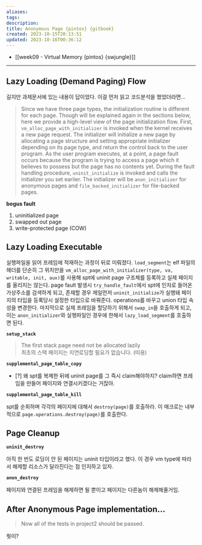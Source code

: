 ```yaml
---
aliases: 
tags: 
description:
title: Anonymous Page {pintos} {gitbook}
created: 2023-10-15T20:13:51
updated: 2023-10-16T00:36:12
---
```

- [[week09 - Virtual Memory {pintos} {swjungle}]]
---

## Lazy Loading (Demand Paging) Flow

길지만 과제문서에 있는 내용이 답이었다. 이걸 먼저 읽고 코드분석을 했었더라면...

> Since we have three page types, the initialization routine is different for each page. Though will be explained again in the sections below, here we provide a high-level view of the page initialization flow. First, `vm_alloc_page_with_initializer` is invoked when the kernel receives a new page request. The initializer will initialize a new page by allocating a page structure and setting appropriate initializer depending on its page type, and return the control back to the user program. As the user program executes, at a point, a page fault occurs because the program is trying to access a page which it believes to possess but the page has no contents yet. During the fault handling procedure, `uninit_initialize` is invoked and calls the initializer you set earlier. The initializer will be `anon_initializer` for anonymous pages and `file_backed_initializer` for file-backed pages.

**bogus fault**

1. uninitialized page
2. swapped out page
3. write-protected page (COW)

## Lazy Loading Executable

실행파일을 읽어 프레임에 적재하는 과정이 뒤로 미뤄졌다. `load_segment`는 elf 파일의 헤더를 단순히 그 위치만을 `vm_alloc_page_with_initializer(type, va, writable, init, aux)`를 사용해 spt에 uninit page 구조체를 등록하고 실제 페이지를 올리지는 않는다. page fault 발생시 `try_handle_fault`에서 spt에 인자로 들어온 가상주소를 검색하게 되고, 존재할 경우 제일먼저 `uninit_initialize`가 실행돼 페이지의 타입을 등록당시 설정한 타입으로 바꿔준다. operations를 바꾸고 union 타입 속성을 변경한다. 마지막으로 실제 프레임을 할당하기 위해서 `swap_in`을 호출하게 되고, 이는 `anon_initializer`와 실행파일인 경우에 한해서 `lazy_load_segment`를 호출하면 된다.

**`setup_stack`**

> The first stack page need not be allocated lazily  
> 최초의 스택 페이지는 지연로딩할 필요가 없습니다. (띠용)

**`supplemental_page_table_copy`**

- [?] 왜 spt를 복제한 뒤에 uninit page를 그 즉시 claim해야하지? claim하면 프레임을 만들어 페이지와 연결시키겠다는 거잖아.

**`supplemental_page_table_kill`**

spt를 순회하며 각각의 페이지에 대해서 `destroy(page)`를 호출하라. 이 매크로는 내부적으로 `page.operations.destroy(page)`를 호출한다.

## Page Cleanup

**`uninit_destroy`**

아직 한 번도 로딩이 안 된 페이지는 uninit 타입이라고 했다. 이 경우 vm type에 따라서 해제할 리소스가 달라진다는 점 인지하고 있자.

**`anon_destroy`**

페이지와 연결된 프레임을 해제하면 될 뿐이고 페이지는 다른놈이 해제해줄거임.

## After Anonymous Page implementation...

> Now all of the tests in project2 should be passed.

뭣이?
